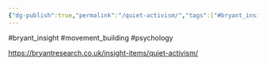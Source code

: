 ```yaml
---
{"dg-publish":true,"permalink":"/quiet-activism/","tags":["#bryant_insight","#movement_building","#psychology"],"created":"2025-10-23T17:42:41.412+01:00","updated":"2025-10-23T18:06:08.596+01:00"}
---
```


#bryant_insight #movement_building #psychology 

https://bryantresearch.co.uk/insight-items/quiet-activism/